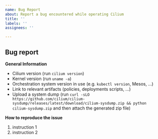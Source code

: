 ```yaml
---
name: Bug Report
about: Report a bug encountered while operating Cilium
title: ''
labels: ''
assignees: ''

---
```


<!--

If you have usage questions, please try the [slack
channel](http://cilium.io/slack) and see the [FAQ](https://goo.gl/qG2YmU)
first.

Choose either "Proposal" or "Bug report"

-->

## Bug report

<!--

Important: For security related issues: We strongly encourage you to report
security vulnerabilities to our private security mailing list:
security@cilium.io - first, before disclosing them in any public forums.

-->

**General Information**

- Cilium version (run `cilium version`)
- Kernel version (run `uname -a`)
- Orchestration system version in use (e.g. `kubectl version`, Mesos, ...)
- Link to relevant artifacts (policies, deployments scripts, ...)
- Upload a system dump (run `curl -sLO
https://github.com/cilium/cilium-sysdump/releases/latest/download/cilium-sysdump.zip &&
python cilium-sysdump.zip` and then attach the generated zip file)

**How to reproduce the issue**

1. instruction 1
2. instruction 2

